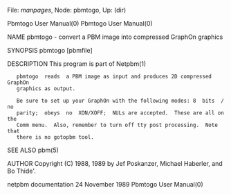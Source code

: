 File: *manpages*,  Node: pbmtogo,  Up: (dir)

Pbmtogo User Manual(0)                                  Pbmtogo User Manual(0)



NAME
       pbmtogo - convert a PBM image into compressed GraphOn graphics


SYNOPSIS
       pbmtogo [pbmfile]


DESCRIPTION
       This program is part of Netpbm(1)

       pbmtogo  reads  a PBM image as input and produces 2D compressed GraphOn
       graphics as output.

       Be sure to set up your GraphOn with the following modes: 8  bits  /  no
       parity;  obeys  no  XON/XOFF;  NULs are accepted.  These are all on the
       Comm menu.  Also, remember to turn off tty post processing.  Note  that
       there is no gotopbm tool.


SEE ALSO
       pbm(5)



AUTHOR
       Copyright  (C)  1988,  1989  by Jef Poskanzer, Michael Haberler, and Bo
       Thide'.



netpbm documentation           24 November 1989         Pbmtogo User Manual(0)
